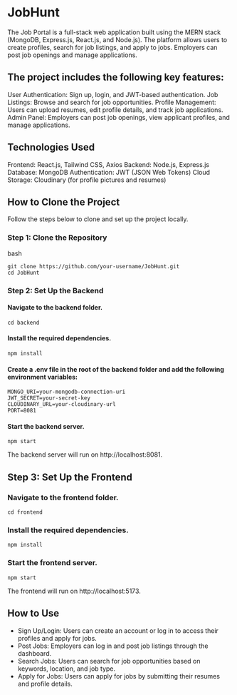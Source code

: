 # JobHunt
The Job Portal is a full-stack web application built using the MERN stack (MongoDB, Express.js, React.js, and Node.js). The platform allows users to create profiles, search for job listings, and apply to jobs. Employers can post job openings and manage applications. 

## The project includes the following key features:

User Authentication: Sign up, login, and JWT-based authentication.
Job Listings: Browse and search for job opportunities.
Profile Management: Users can upload resumes, edit profile details, and track job applications.
Admin Panel: Employers can post job openings, view applicant profiles, and manage applications.

## Technologies Used

Frontend: React.js, Tailwind CSS, Axios
Backend: Node.js, Express.js
Database: MongoDB
Authentication: JWT (JSON Web Tokens)
Cloud Storage: Cloudinary (for profile pictures and resumes)

## How to Clone the Project
Follow the steps below to clone and set up the project locally.

### Step 1: Clone the Repository
bash
```
git clone https://github.com/your-username/JobHunt.git
cd JobHunt
```

### Step 2: Set Up the Backend

#### Navigate to the backend folder.
```
cd backend
```

#### Install the required dependencies.
```
npm install
```

#### Create a .env file in the root of the backend folder and add the following environment variables:
```
MONGO_URI=your-mongodb-connection-uri
JWT_SECRET=your-secret-key
CLOUDINARY_URL=your-cloudinary-url
PORT=8081
```

#### Start the backend server.
```
npm start
```

The backend server will run on http://localhost:8081.

## Step 3: Set Up the Frontend

### Navigate to the frontend folder.
```
cd frontend
```

### Install the required dependencies.

```
npm install
```

### Start the frontend server.
```
npm start
```

The frontend will run on http://localhost:5173.

## How to Use

+ Sign Up/Login: Users can create an account or log in to access their profiles and apply for jobs.
+ Post Jobs: Employers can log in and post job listings through the dashboard.
+ Search Jobs: Users can search for job opportunities based on keywords, location, and job type.
+ Apply for Jobs: Users can apply for jobs by submitting their resumes and profile details.
